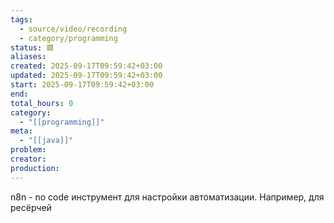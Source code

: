 ```yaml
---
tags:
  - source/video/recording
  - category/programming
status: 🟥
aliases:
created: 2025-09-17T09:59:42+03:00
updated: 2025-09-17T09:59:42+03:00
start: 2025-09-17T09:59:42+03:00
end:
total_hours: 0
category:
  - "[[programming]]"
meta:
  - "[[java]]"
problem:
creator:
production:
---
```

n8n - no code инструмент для настройки автоматизации. Например, для ресёрчей
